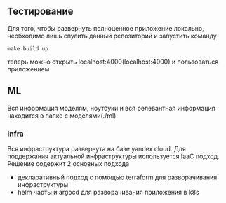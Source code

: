 
## Тестирование

Для того, чтобы развернуть полноценное приложение локально, необходимо лишь спулить данный репозиторий и запустить команду

`make build up`

теперь можно открыть localhost:4000(localhost:4000) и пользоваться приложением

## ML

Вся информация моделям, ноутбуки и вся релевантная информация находится в папке с моделями(./ml)

### infra
Вся инфраструктура развернута на базе yandex cloud. Для поддержания актуальной инфраструктуры используется IaaC подход.
Решение содержит 2 основных подхода

- декларативный подход с помощью terraform для разворачивания инфраструктуры
- helm чарты и argocd для разворачивания приложения в k8s
